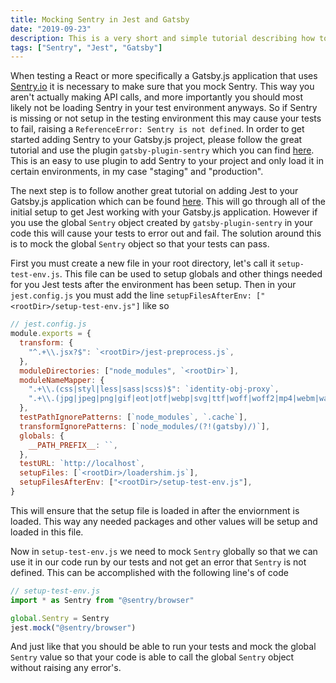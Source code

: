 ```yaml
---
title: Mocking Sentry in Jest and Gatsby
date: "2019-09-23"
description: This is a very short and simple tutorial describing how to mock [Sentry](https://sentry.io/) in the Jest testing framework and in a Gatsby.js application. This approach can be used in Jest only, but I will use Gatsby.js and their unit testing tutorial as a basis.
tags: ["Sentry", "Jest", "Gatsby"]
---
```


When testing a React or more specifically a Gatsby.js application that uses [Sentry.io](https://sentry.io/) it is necessary to make sure that you mock Sentry. This way you aren't actually making API calls, and more importantly you should most likely not be loading Sentry in your test environment anyways. So if Sentry is missing or not setup in the testing environment this may cause your tests to fail, raising a `ReferenceError: Sentry is not defined`. In order to get started adding Sentry to your Gatsby.js project, please follow the great tutorial and use the plugin `gatsby-plugin-sentry` which you can find [here](https://www.gatsbyjs.org/packages/gatsby-plugin-sentry/). This is an easy to use plugin to add Sentry to your project and only load it in certain environments, in my case "staging" and "production".

The next step is to follow another great tutorial on adding Jest to your Gatsby.js application which can be found [here](https://www.gatsbyjs.org/docs/unit-testing/). This will go through all of the initial setup to get Jest working with your Gatsby.js application. However if you use the global `Sentry` object created by `gatsby-plugin-sentry` in your code this will cause your tests to error out and fail. The solution around this is to mock the global `Sentry` object so that your tests can pass.

First you must create a new file in your root directory, let's call it `setup-test-env.js`. This file can be used to setup globals and other things needed for you Jest tests after the environment has been setup. Then in your `jest.config.js` you must add the line `setupFilesAfterEnv: ["<rootDir>/setup-test-env.js"]` like so

```js
// jest.config.js
module.exports = {
  transform: {
    "^.+\\.jsx?$": `<rootDir>/jest-preprocess.js`,
  },
  moduleDirectories: ["node_modules", `<rootDir>`],
  moduleNameMapper: {
    ".+\\.(css|styl|less|sass|scss)$": `identity-obj-proxy`,
    ".+\\.(jpg|jpeg|png|gif|eot|otf|webp|svg|ttf|woff|woff2|mp4|webm|wav|mp3|m4a|aac|oga)$": `<rootDir>/__mocks__/file-mock.js`,
  },
  testPathIgnorePatterns: [`node_modules`, `.cache`],
  transformIgnorePatterns: [`node_modules/(?!(gatsby)/)`],
  globals: {
    __PATH_PREFIX__: ``,
  },
  testURL: `http://localhost`,
  setupFiles: [`<rootDir>/loadershim.js`],
  setupFilesAfterEnv: ["<rootDir>/setup-test-env.js"],
}
```

This will ensure that the setup file is loaded in after the enviornment is loaded. This way any needed packages and other values will be setup and loaded in this file.

Now in `setup-test-env.js` we need to mock `Sentry` globally so that we can use it in our code run by our tests and not get an error that `Sentry` is not defined. This can be accomplished with the following line's of code

```js
// setup-test-env.js
import * as Sentry from "@sentry/browser"

global.Sentry = Sentry
jest.mock("@sentry/browser")
```

And just like that you should be able to run your tests and mock the global `Sentry` value so that your code is able to call the global `Sentry` object without raising any error's.
